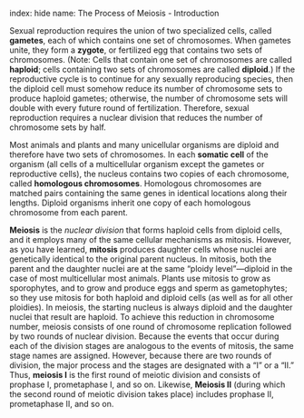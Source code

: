 index: hide
name: The Process of Meiosis - Introduction

Sexual reproduction requires the union of two specialized cells, called  **gametes**, each of which contains one set of chromosomes. When gametes unite, they form a  **zygote**, or fertilized egg that contains two sets of chromosomes. (Note: Cells that contain one set of chromosomes are called  **haploid**; cells containing two sets of chromosomes are called  **diploid**.) If the reproductive cycle is to continue for any sexually reproducing species, then the diploid cell must somehow reduce its number of chromosome sets to produce haploid gametes; otherwise, the number of chromosome sets will double with every future round of fertilization. Therefore, sexual reproduction requires a nuclear division that reduces the number of chromosome sets by half.

Most animals and plants and many unicellular organisms are diploid and therefore have two sets of chromosomes. In each  **somatic cell** of the organism (all cells of a multicellular organism except the gametes or reproductive cells), the nucleus contains two copies of each chromosome, called  **homologous chromosomes**. Homologous chromosomes are matched pairs containing the same genes in identical locations along their lengths. Diploid organisms inherit one copy of each homologous chromosome from each parent.

 **Meiosis** is the  *nuclear division* that forms haploid cells from diploid cells, and it employs many of the same cellular mechanisms as mitosis. However, as you have learned,  **mitosis** produces daughter cells whose nuclei are genetically identical to the original parent nucleus. In mitosis, both the parent and the daughter nuclei are at the same “ploidy level”—diploid in the case of most multicellular most animals. Plants use mitosis to grow as sporophytes, and to grow and produce eggs and sperm as gametophytes; so they use mitosis for both haploid and diploid cells (as well as for all other ploidies). In meiosis, the starting nucleus is always diploid and the daughter nuclei that result are haploid. To achieve this reduction in chromosome number, meiosis consists of one round of chromosome replication followed by two rounds of nuclear division. Because the events that occur during each of the division stages are analogous to the events of mitosis, the same stage names are assigned. However, because there are two rounds of division, the major process and the stages are designated with a “I” or a “II.” Thus,  **meiosis I** is the first round of meiotic division and consists of prophase I, prometaphase I, and so on. Likewise,  **Meiosis II** (during which the second round of meiotic division takes place) includes prophase II, prometaphase II, and so on.
